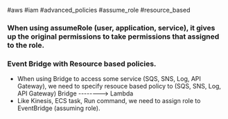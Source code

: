
#aws #iam #advanced_policies #assume_role #resource_based

### When using assumeRole (user, application, service), it gives up the original permissions to take permissions that assigned to the role. 

### Event Bridge with Resource based policies.
- When using Bridge to access some service (SQS, SNS, Log, API Gateway), we need to specify resouce based policy to (SQS, SNS, Log, API Gateway)
  Bridge --------> Lambda
- Like Kinesis, ECS task, Run command, we need to assign role to EventBridge (assuming role).